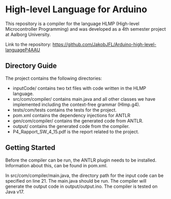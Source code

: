 # High-level Language for Arduino

This repository is a compiler for the language HLMP (High-level Microcontroller Programming) and was developed as a 4th semester project at Aalborg University.

Link to the repository:
https://github.com/JakobJFL/Arduino-high-level-languageP4AAU

## Directory Guide
The project contains the following directories: 

* inputCode/ contains two txt files with code written in the HLMP language.
* src/com/compiler/ contains main.java and all other classes we have implemented including the context-free grammar (Hlmp.g4).
* tests/com/tests contains the tests for the project.
* pom.xml contains the dependency injections for ANTLR
* gen/com/compiler/ contains the generated code from ANTLR.
* output/ contains the generated code from the compiler.
* P4_Rapport_SW_4_15.pdf is the report related to the project.

## Getting Started
Before the compiler can be run, the ANTLR plugin needs to be installed. Information about this, can be found in pom.xml.

In src/com/compiler/main.java, the directory path for the input code can be specified on line 21. The main.java should be run. The compiler will generate the output code in output/output.ino. The compiler is tested on Java v17.
